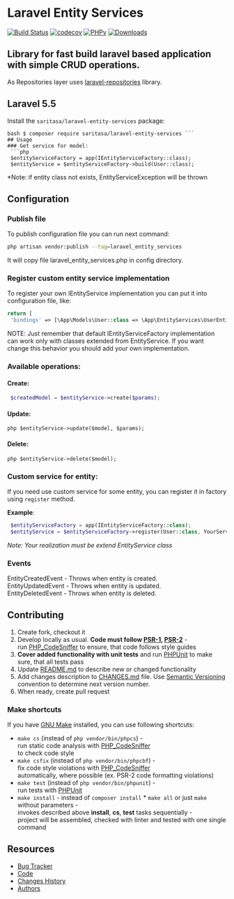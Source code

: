 
# Laravel Entity Services
[![Build Status](https://travis-ci.org/Saritasa/php-laravel-entity-services.svg?branch=master)](https://travis-ci.org/Saritasa/php-laravel-entity-services)
[![codecov](https://codecov.io/gh/Saritasa/php-laravel-entity-services/branch/master/graph/badge.svg)](https://codecov.io/gh/Saritasa/php-laravel-entity-services)
[![PHPv](https://img.shields.io/packagist/php-v/saritasa/laravel-entity-services.svg)](http://www.php.net)
[![Downloads](https://img.shields.io/packagist/dt/saritasa/laravel-entity-services.svg)](https://packagist.org/packages/saritasa/laravel-entity-services)

## Library for fast build laravel based application with simple CRUD operations.
As Repositories layer uses [laravel-repositories](https://github.com/Saritasa/php-laravel-repositories) library.

## Laravel 5.5
 Install the ```saritasa/laravel-entity-services``` package:

```
bash $ composer require saritasa/laravel-entity-services ```  
## Usage    
### Get service for model: 
 ```php    
 $entityServiceFactory = app(IEntityServiceFactory::class);  
 $entityService = $entityServiceFactory->build(User::class);
 ``` 
 *Note: if entity class not exists, EntityServiceException will be thrown
## Configuration
### Publish file
To publish configuration file you can run next command:  
```bash  
php artisan vendor:publish --tag=laravel_entity_services
```
It will copy file laravel_entity_services.php in config directory.
### Register custom entity service implementation
To register your own IEntityService implementation you can put it into configuration file, like:
```php
return [
 'bindings' => [\App\Models\User::class => \App\EntityServices\UserEntityService::class,],];
```
NOTE: Just remember that default IEntityServiceFactory implementation can work only with classes extended from EntityService. If you want change this behavior you should add your own implementation.  
### Available operations: 
#### Create:
```php
 $createdModel = $entityService->create($params); 
 ```
 #### Update:  
 ```php $entityService->update($model, $params); ```
 #### Delete:  
 ```php $entityService->delete($model); ```
 ### Custom service for entity:  
If you need use custom service for some entity, you can register it in factory using `register` method.  

**Example**:
```php
 $entityServiceFactory = app(IEntityServiceFactory::class);
 $entityService = $entityServiceFactory->register(User::class, YourServiceRealization::class);
 ```
*Note: Your realization must be extend EntityService class*  
### Events
EntityCreatedEvent - Throws when entity is created.  
EntityUpdatedEvent - Throws when entity is updated.  
EntityDeletedEvent - Throws when entity is deleted.  
    
## Contributing    
 1. Create fork, checkout it    
2. Develop locally as usual. **Code must follow [PSR-1](http://www.php-fig.org/psr/psr-1/), [PSR-2](http://www.php-fig.org/psr/psr-2/)** -    
    run [PHP_CodeSniffer](https://github.com/squizlabs/PHP_CodeSniffer) to ensure, that code follows style guides    
3. **Cover added functionality with unit tests** and run [PHPUnit](https://phpunit.de/) to make sure, that all tests pass    
4. Update [README.md](README.md) to describe new or changed functionality    
5. Add changes description to [CHANGES.md](CHANGES.md) file. Use [Semantic Versioning](https://semver.org/) convention to determine next version number.    
6. When ready, create pull request    

### Make shortcuts
 If you have [GNU Make](https://www.gnu.org/software/make/) installed, you can use following shortcuts:    
    
* ```make cs``` (instead of ```php vendor/bin/phpcs```) -    
    run static code analysis with [PHP_CodeSniffer](https://github.com/squizlabs/PHP_CodeSniffer)    
    to check code style    
* ```make csfix``` (instead of ```php vendor/bin/phpcbf```) -    
    fix code style violations with [PHP_CodeSniffer](https://github.com/squizlabs/PHP_CodeSniffer)    
    automatically, where possible (ex. PSR-2 code formatting violations)    
* ```make test``` (instead of ```php vendor/bin/phpunit```) -    
    run tests with [PHPUnit](https://phpunit.de/)    
* ```make install``` - instead of ```composer install``` * ```make all``` or just ```make``` without parameters -    
    invokes described above **install**, **cs**, **test** tasks sequentially -    
    project will be assembled, checked with linter and tested with one single command    
 
## Resources
 * [Bug Tracker](http://github.com/saritasa/php-laravel-entity-services/issues)
* [Code](http://github.com/saritasa/php-laravel-entity-services)
* [Changes History](CHANGES.md)
* [Authors](http://github.com/saritasa/php-laravel-entity-services/contributors)
